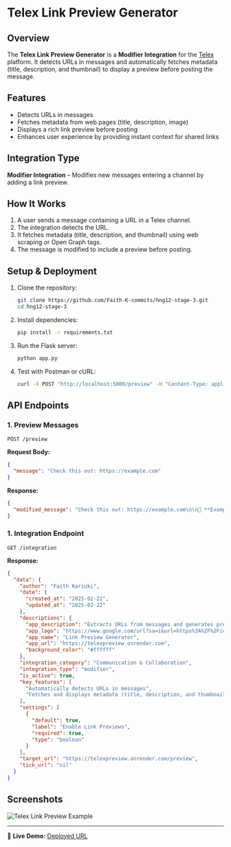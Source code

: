 # Telex Link Preview Generator

## Overview
The **Telex Link Preview Generator** is a **Modifier Integration** for the [Telex](https://telex.im) platform. It detects URLs in messages and automatically fetches metadata (title, description, and thumbnail) to display a preview before posting the message.

## Features
- Detects URLs in messages
- Fetches metadata from web pages (title, description, image)
- Displays a rich link preview before posting
- Enhances user experience by providing instant context for shared links

## Integration Type
**Modifier Integration** – Modifies new messages entering a channel by adding a link preview.

## How It Works
1. A user sends a message containing a URL in a Telex channel.
2. The integration detects the URL.
3. It fetches metadata (title, description, and thumbnail) using web scraping or Open Graph tags.
4. The message is modified to include a preview before posting.

## Setup & Deployment
1. Clone the repository:
   ```bash
   git clone https://github.com/Faith-K-commits/hng12-stage-3.git
   cd hng12-stage-3
   ```
2. Install dependencies:
   ```bash
   pip install -r requirements.txt
   ```
3. Run the Flask server:
   ```bash
   python app.py
   ```
4. Test with Postman or cURL:
   ```bash
   curl -X POST "http://localhost:5000/preview" -H "Content-Type: application/json" -d '{"message": "https://example.com"}'
   ```

## API Endpoints
### **1. Preview Messages**
```http
POST /preview
```
**Request Body:**
```json
{
  "message": "Check this out: https://example.com"
}
```
**Response:**
```json
{
  "modified_message": "Check this out: https://example.com\n\n📌 **Example Title**\n📝 Example description\n🖼️ [Thumbnail Image]"
}
```

### **1. Integration Endpoint**
```http
GET /integration
```
**Response:**
```json
{
  "data": {
    "author": "Faith Kariuki",
    "date": {
      "created_at": "2025-02-22",
      "updated_at": "2025-02-22"
    },
    "descriptions": {
      "app_description": "Extracts URLs from messages and generates previews with metadata.",
      "app_logo": "https://www.google.com/url?sa=i&url=https%3A%2F%2Ficonscout.com%2Ffree-icon%2Flink-preview-2653354&psig=AOvVaw2SsFncePz3eCGroM2Meb8g&ust=1740311277460000&source=images&cd=vfe&opi=89978449&ved=0CBEQjRxqFwoTCNiRle6a14sDFQAAAAAdAAAAABAE",
      "app_name": "Link Preview Generator",
      "app_url": "https://telexpreview.onrender.com",
      "background_color": "#ffffff"
    },
    "integration_category": "Communication & Collaboration",
    "integration_type": "modifier",
    "is_active": true,
    "key_features": [
      "Automatically detects URLs in messages",
      "Fetches and displays metadata (title, description, and thumbnail)"
    ],
    "settings": [
      {
        "default": true,
        "label": "Enable Link Previews",
        "required": true,
        "type": "boolean"
      }
    ],
    "target_url": "https://telexpreview.onrender.com/preview",
    "tick_url": "nil"
  }
}
```

## Screenshots
![Telex Link Preview Example](https://your-image-url.com/screenshot.png)

---
🚀 **Live Demo:** [Deployed URL](https://telexpreview.onrender.com/preview)

